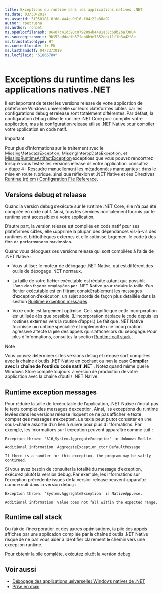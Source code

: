 ```yaml
---
title: Exceptions du runtime dans les applications natives .NET
ms.date: 03/30/2017
ms.assetid: 5f050181-8fdd-4a4e-9d16-f84c22a88a97
author: rpetrusha
ms.author: ronpet
ms.openlocfilehash: 06e07c41d398c0792094b4481a38c69b2ba73004
ms.sourcegitcommit: 9b552addadfb57fab0b9e7852ed4f1f1b8a42f8e
ms.translationtype: HT
ms.contentlocale: fr-FR
ms.lasthandoff: 04/23/2019
ms.locfileid: "61866780"
---
```

# <a name="runtime-exceptions-in-net-native-apps"></a>Exceptions du runtime dans les applications natives .NET
Il est important de tester les versions release de votre application de plateforme Windows universelle sur leurs plateformes cibles, car les configurations debug et release sont totalement différentes. Par défaut, la configuration debug utilise le runtime .NET Core pour compiler votre application, mais la configuration release utilise .NET Native pour compiler votre application en code natif.  
  
> [!IMPORTANT]
>  Pour plus d’informations sur le traitement avec le [MissingMetadataException](../../../docs/framework/net-native/missingmetadataexception-class-net-native.md), [MissingInteropDataException](../../../docs/framework/net-native/missinginteropdataexception-class-net-native.md), et [MissingRuntimeArtifactException](../../../docs/framework/net-native/missingruntimeartifactexception-class-net-native.md) exceptions que vous pouvez rencontrez lorsque vous testez les versions release de votre application, consultez « étape 4 : Résoudre manuellement les métadonnées manquantes : dans le [mise en route](../../../docs/framework/net-native/getting-started-with-net-native.md) rubrique, ainsi que [réflexion et .NET Native](../../../docs/framework/net-native/reflection-and-net-native.md) et [des Directives Runtime (rd.xml) Configuration File Reference](../../../docs/framework/net-native/runtime-directives-rd-xml-configuration-file-reference.md).  
  
## <a name="debug-and-release-builds"></a>Versions debug et release  
 Quand la version debug s’exécute sur le runtime .NET Core, elle n’a pas été compilée en code natif. Ainsi, tous les services normalement fournis par le runtime sont accessibles à votre application.  
  
 D’autre part, la version release est compilée en code natif pour ses plateformes cibles, elle supprime la plupart des dépendances vis-à-vis des runtimes et bibliothèques externes et elle optimise largement le code à des fins de performances maximales.  
  
 Quand vous déboguez des versions release qui sont compilées à l’aide de .NET Native :  
  
- Vous utilisez le moteur de débogage .NET Native, qui est différent des outils de débogage .NET normaux.  
  
- La taille de votre fichier exécutable est réduite autant que possible. L’une des façons employées par .NET Native pour réduire la taille d’un fichier exécutable est en filtrant considérablement les messages d’exception d’exécution, un sujet abordé de façon plus détaillée dans la section [Runtime exception messages](#Messages) .  
  
- Votre code est largement optimisé. Cela signifie que cette incorporation est utilisée dès que possible. (L’incorporation déplace le code depuis les routines externes vers la routine d’appel.)   Le fait que .NET Native fournisse un runtime spécialisé et implémente une incorporation agressive affecte la pile des appels qui s’affiche lors du débogage.  Pour plus d’informations, consultez la section [Runtime call stack](#CallStack) .  
  
> [!NOTE]
>  Vous pouvez déterminer si les versions debug et release sont compilées avec la chaîne d’outils .NET Native en cochant ou non la case **Compiler avec la chaîne de l’outil du code natif .NET** .   Notez quand même que le Windows Store compile toujours la version de production de votre application avec la chaîne d’outils .NET Native.  
  
<a name="Messages"></a>   
## <a name="runtime-exception-messages"></a>Runtime exception messages  
 Pour réduire la taille de l’exécutable de l’application, .NET Native n’inclut pas le texte complet des messages d’exception. Ainsi, les exceptions du runtime levées dans les versions release risquent de ne pas afficher le texte complet des messages d’exception. Le texte peut plutôt consister en une sous-chaîne assortie d’un lien à suivre pour plus d’informations. Par exemple, les informations sur l’exception peuvent apparaître comme suit :  
  
```  
Exception thrown: '$16_System.AggregateException' in Unknown Module.  
  
Additional information: AggregateException_ctor_DefaultMessage  
  
If there is a handler for this exception, the program may be safely continued.  
```  
  
 Si vous avez besoin de consulter la totalité du message d’exception, exécutez plutôt la version debug. Par exemple, les informations sur l’exception précédente issues de la version release peuvent apparaître comme suit dans la version debug :  
  
```  
Exception thrown: 'System.AggregateException' in NativeApp.exe.  
  
Additional information: Value does not fall within the expected range.  
```  
  
<a name="CallStack"></a>   
## <a name="runtime-call-stack"></a>Runtime call stack  
 Du fait de l’incorporation et des autres optimisations, la pile des appels affichée par une application compilée par la chaîne d’outils .NET Native risque de ne pas vous aider à identifier clairement le chemin vers une exception runtime.  
  
 Pour obtenir la pile complète, exécutez plutôt la version debug.  
  
## <a name="see-also"></a>Voir aussi

- [Débogage des applications universelles Windows natives de .NET](https://devblogs.microsoft.com/devops/debugging-net-native-windows-universal-apps/)
- [Prise en main](../../../docs/framework/net-native/getting-started-with-net-native.md)
